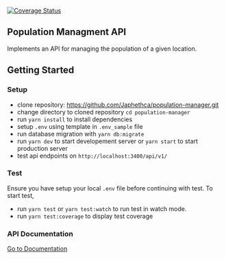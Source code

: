 [![Coverage Status](https://coveralls.io/repos/github/Japhethca/population-manager/badge.svg?branch=master)](https://coveralls.io/github/Japhethca/population-manager?branch=master)
## Population Managment API
Implements an API for managing the population of a given location.

## Getting Started

### Setup
- clone repository: https://github.com/Japhethca/population-manager.git
- change directory to cloned repository `cd population-manager`
- run `yarn install` to install dependencies
- setup `.env` using template in `.env_sample` file
- run database migration with `yarn db:migrate`
- run `yarn dev` to start developement server or `yarn start` to start production server
- test api endpoints on `http://localhost:3400/api/v1/`

### Test
Ensure you have setup your local `.env` file before continuing with test.
To start test,
- run `yarn test` or `yarn test:watch` to run test in watch mode.
- run `yarn test:coverage` to display test coverage


### API Documentation
[Go to Documentation](https://documenter.getpostman.com/view/2668539/S1EQUyA4)
